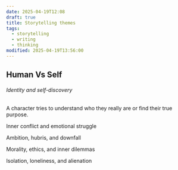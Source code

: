 ```yaml
---
date: 2025-04-19T12:08
draft: true
title: Storytelling themes
tags:
  - storytelling
  - writing
  - thinking
modified: 2025-04-19T13:56:00
---
```

## Human Vs Self

###### Identity and self-discovery

A character tries to understand who they really are or find their true purpose.

Inner conflict and emotional struggle

Ambition, hubris, and downfall

Morality, ethics, and inner dilemmas

Isolation, loneliness, and alienation